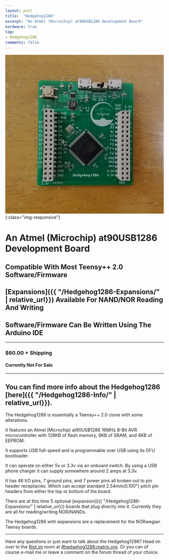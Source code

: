 ```yaml
---
layout: post
title:  "Hedgehog1286"
excerpt: "An Atmel (Microchip) at90USB1286 Development Board"
hardware: true
tag:
- Hedgehog1286
comments: false
---
```


![Hedgehog1286](/assets/img/HH1286/HH1286TOP.jpg){:class="img-responsive"}

# An Atmel (Microchip) at90USB1286 Development Board
## Compatible With Most Teensy++ 2.0 Software/Firmware
## [Expansions]({{ "/Hedgehog1286-Expansions/" | relative_url}}) Available For NAND/NOR Reading And Writing
## Software/Firmware Can Be Written Using The Arduino IDE

---


### $60.00 + Shipping
#### Currently Not For Sale

---

## You can find more info about the Hedgehog1286 [here]({{ "/Hedgehog1286-Info/" | relative_url}}).

The Hedgehog1286 is essentially a Teensy++ 2.0 clone with some alterations.

It features an Atmel (Microchip) at90USB1286 16MHz 8-Bit AVR microcontroller with 128KB of flash memory, 8KB of SRAM, and 4KB of EEPROM.

It supports USB full-speed and is programmable over USB using its DFU bootloader.

It can operate on either 5v or 3.3v via an onboard switch. By using a USB phone charger it can supply somewhere around 2 amps at 3.3v.

It has 46 I/O pins, 7 ground pins, and 7 power pins all broken out to pin header receptacles. Which can accept standard 2.54mm(0.100") pitch pin headers from either the top or bottom of the board.

There are at this time 5 optional [expansion]({{ "/Hedgehog1286-Expansions/" | relative_url}}) boards that plug directly into it. Currently they are all for reading/writing NOR/NANDs.

The Hedgehog1286 with expansions are a replacement for the NORwegian Teensy boards.


---

Have any questions or just want to talk about the Hedgehog1286? Head on over to the [Riot.im](https://riot.im) room at [#hedgehog1286:matrix.org](https://riot.im/app/#/room/#hedgehog1286:matrix.org). Or you can of course e-mail me or leave a comment on the forum thread of your choice.




